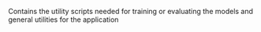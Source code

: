 Contains the utility scripts needed for training or evaluating the models and general utilities for the application